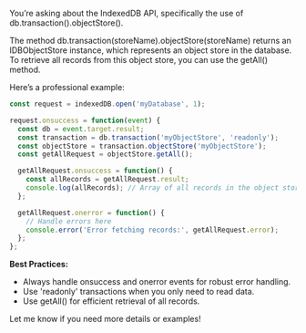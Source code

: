 You’re asking about the IndexedDB API, specifically the use of db.transaction().objectStore().

The method db.transaction(storeName).objectStore(storeName) returns an IDBObjectStore instance, which represents an object store in the database. To retrieve all records from this object store, you can use the getAll() method.

Here’s a professional example:

```javascript
const request = indexedDB.open('myDatabase', 1);

request.onsuccess = function(event) {
  const db = event.target.result;
  const transaction = db.transaction('myObjectStore', 'readonly');
  const objectStore = transaction.objectStore('myObjectStore');
  const getAllRequest = objectStore.getAll();

  getAllRequest.onsuccess = function() {
    const allRecords = getAllRequest.result;
    console.log(allRecords); // Array of all records in the object store
  };

  getAllRequest.onerror = function() {
    // Handle errors here
    console.error('Error fetching records:', getAllRequest.error);
  };
};
```

**Best Practices:**
- Always handle onsuccess and onerror events for robust error handling.
- Use 'readonly' transactions when you only need to read data.
- Use getAll() for efficient retrieval of all records.

Let me know if you need more details or examples!
